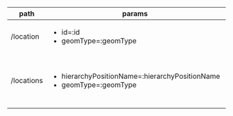 
| path  |  params  | description  |
|---|---|---|
|  /location  |  <ul><li>id=:id</li> <li>geomType=:geomType</li></ul>  |  Get a location by id.  |
|  /locations  |  <ul><li>hierarchyPositionName=:hierarchyPositionName</li> <li>geomType=:geomType</li></ul>  |  Get all locations at a specific level in the location heirarchy  |
